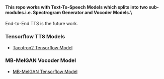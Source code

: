 #### This repo works with Text-To-Speech Models which splits into two sub-modules.i.e. Spectrogram Generator and Vocoder Models.\
End-to-End TTS is the future work.

### Tensorflow TTS Models
- [Tacotron2 Tensorflow Model]()

### MB-MelGAN Vocoder Model
- [MB-MelGAN Tensorflow Model]()
